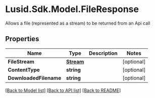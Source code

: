 # Lusid.Sdk.Model.FileResponse
Allows a file (represented as a stream) to be returned from an Api call

## Properties

Name | Type | Description | Notes
------------ | ------------- | ------------- | -------------
**FileStream** | [**Stream**](Stream.md) |  | [optional] 
**ContentType** | **string** |  | [optional] 
**DownloadedFilename** | **string** |  | [optional] 

[[Back to Model list]](../README.md#documentation-for-models) [[Back to API list]](../README.md#documentation-for-api-endpoints) [[Back to README]](../README.md)

